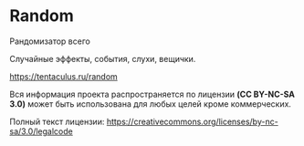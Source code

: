 # Random
Рандомизатор всего

Случайные эффекты, события, слухи, вещички.

https://tentaculus.ru/random

Вся информация проекта распространяется по лицензии **(CC BY-NC-SA 3.0)** может быть использована для любых целей кроме коммерческих.

Полный текст лицензии: https://creativecommons.org/licenses/by-nc-sa/3.0/legalcode
